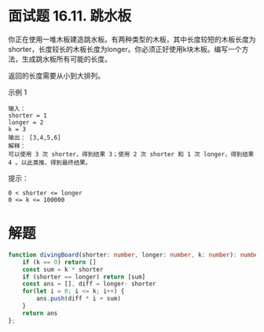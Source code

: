 # 面试题 16.11. 跳水板
你正在使用一堆木板建造跳水板。有两种类型的木板，其中长度较短的木板长度为shorter，长度较长的木板长度为longer。你必须正好使用k块木板。编写一个方法，生成跳水板所有可能的长度。

返回的长度需要从小到大排列。

示例 1
```
输入：
shorter = 1
longer = 2
k = 3
输出： [3,4,5,6]
解释：
可以使用 3 次 shorter，得到结果 3；使用 2 次 shorter 和 1 次 longer，得到结果 4 。以此类推，得到最终结果。
```
提示：
```
0 < shorter <= longer
0 <= k <= 100000
```
# 解题
```ts
function divingBoard(shorter: number, longer: number, k: number): number[] {
    if (k == 0) return []
    const sum = k * shorter
    if (shorter == longer) return [sum]
    const ans = [], diff = longer- shorter
    for(let i = 0; i <= k; i++) {
        ans.push(diff * i + sum)
    }
    return ans
};
```